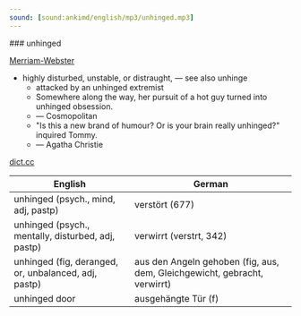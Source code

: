 ```yaml
---
sound: [sound:ankimd/english/mp3/unhinged.mp3]
---
```


\### unhinged

[Merriam-Webster](https://www.merriam-webster.com/dictionary/unhinged)

- highly disturbed, unstable, or distraught, — see also unhinge
    - attacked by an unhinged extremist
    - Somewhere along the way, her pursuit of a hot guy turned into unhinged obsession.
    - — Cosmopolitan
    - "Is this a new brand of humour? Or is your brain really unhinged?" inquired Tommy.
    - — Agatha Christie

[dict.cc](https://www.dict.cc/unhinged)

| English        | German       |
| -------------- | ------------ |
| unhinged (psych., mind, adj, pastp) | verstört (677) |
| unhinged (psych., mentally, disturbed, adj, pastp) | verwirrt (verstrt, 342) |
| unhinged (fig, deranged, or, unbalanced, adj, pastp) | aus den Angeln gehoben (fig, aus, dem, Gleichgewicht, gebracht, verwirrt) |
| unhinged door | ausgehängte Tür (f) |
